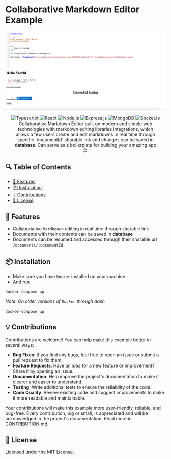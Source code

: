 # Collaborative Markdown Editor Example

![Screenshot](./client/public/screenshot.png)

<div align="center">
  <img src="https://img.shields.io/badge/typescript-%23007ACC.svg?style=for-the-badge&logo=typescript&logoColor=white" alt="Typescript">
  <img src="https://img.shields.io/badge/react-%2320232a.svg?style=for-the-badge&logo=react&logoColor=%2361DAFB" alt="React">
  <img src="https://img.shields.io/badge/node.js-6DA55F?style=for-the-badge&logo=node.js&logoColor=white" alt="Node.js">
  <img src="https://img.shields.io/badge/express.js-%23404d59.svg?style=for-the-badge&logo=express&logoColor=%2361DAFB" alt="Express.js">
  <img src="https://img.shields.io/badge/MongoDB-%234ea94b.svg?style=for-the-badge&logo=mongodb&logoColor=white" alt="MongoDB">
  <img src="https://img.shields.io/badge/Socket.io-black?style=for-the-badge&logo=socket.io&badgeColor=010101" alt="Socket.io">
</div>

<p align="center" style="width: 90%; margin: 0 auto">
Collaborative Markdown Editor built on modern and simple web technologies with markdown editing libraries integrations, which allows a few users create and edit markdowns in real time through specific `documentId` sharable link and changes can be saved in <b>database</b>. Can serve as a boilerplate for building your amazing app 😊.
</p>

## 🔍 Table of Contents
- [🚀 Features](#-features)
- [📦 Installation](#-installation)
- [💡 Contributions](#-contributions)
- [📄 License](#-license)

## 🚀 Features
- Collaboriative `Mardkdown` editing in real time through sharable link
- Documents with their contents can be saved in **database**
- Documents can be resumed and accessed through their sharable url `/documents/:documentId`

## 📦 Installation
- Make sure you have `Docker` installed on your machine
- And run
```bash
docker compose up
```
_Note: On older versions of `Docker` through dash_
```bash
docker-compose up
```

## 💡 Contributions

Contributions are welcome! You can help make this example better in several ways:

- **Bug Fixes**: If you find any bugs, feel free to open an issue or submit a pull request to fix them.
- **Feature Requests**: Have an idea for a new feature or improvement? Share it by opening an issue.
- **Documentation**: Help improve the project's documentation to make it clearer and easier to understand.
- **Testing**: Write additional tests to ensure the reliability of the code.
- **Code Quality**: Review existing code and suggest improvements to make it more readable and maintainable.

Your contributions will make this example more user-friendly, reliable, and bug-free. Every contribution, big or small, is appreciated and will be acknowledged in the project's documentation. Read more in [CONTRIBUTION.md](./CONTRIBUTION.md).

## 📄 License

Licensed under the MIT License.